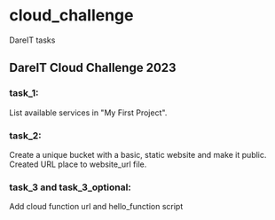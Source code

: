 # cloud_challenge

DareIT tasks

## DareIT Cloud Challenge 2023

### task_1:

List available services in "My First Project".

### task_2:

Create a unique bucket with a basic, static website and make it public. Created URL place to website_url file.

### task_3 and task_3_optional:

Add cloud function url and hello_function script
